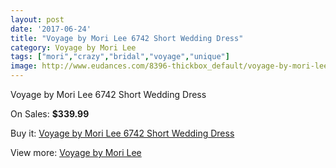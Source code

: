 ```yaml
---
layout: post
date: '2017-06-24'
title: "Voyage by Mori Lee 6742 Short Wedding Dress"
category: Voyage by Mori Lee
tags: ["mori","crazy","bridal","voyage","unique"]
image: http://www.eudances.com/8396-thickbox_default/voyage-by-mori-lee-6742-short-wedding-dress.jpg
---
```

Voyage by Mori Lee 6742 Short Wedding Dress

On Sales: **$339.99**
<a href="https://www.eudances.com/en/voyage-by-mori-lee/2877-voyage-by-mori-lee-6742-short-wedding-dress.html"><amp-img layout="responsive" width="600" height="600" src="//www.eudances.com/8396-thickbox_default/voyage-by-mori-lee-6742-short-wedding-dress.jpg" alt="Voyage by Mori Lee 6742 Short Wedding Dress 0" /></a>
<a href="https://www.eudances.com/en/voyage-by-mori-lee/2877-voyage-by-mori-lee-6742-short-wedding-dress.html"><amp-img layout="responsive" width="600" height="600" src="//www.eudances.com/8400-thickbox_default/voyage-by-mori-lee-6742-short-wedding-dress.jpg" alt="Voyage by Mori Lee 6742 Short Wedding Dress 1" /></a>
<a href="https://www.eudances.com/en/voyage-by-mori-lee/2877-voyage-by-mori-lee-6742-short-wedding-dress.html"><amp-img layout="responsive" width="600" height="600" src="//www.eudances.com/8399-thickbox_default/voyage-by-mori-lee-6742-short-wedding-dress.jpg" alt="Voyage by Mori Lee 6742 Short Wedding Dress 2" /></a>
<a href="https://www.eudances.com/en/voyage-by-mori-lee/2877-voyage-by-mori-lee-6742-short-wedding-dress.html"><amp-img layout="responsive" width="600" height="600" src="//www.eudances.com/8398-thickbox_default/voyage-by-mori-lee-6742-short-wedding-dress.jpg" alt="Voyage by Mori Lee 6742 Short Wedding Dress 3" /></a>
<a href="https://www.eudances.com/en/voyage-by-mori-lee/2877-voyage-by-mori-lee-6742-short-wedding-dress.html"><amp-img layout="responsive" width="600" height="600" src="//www.eudances.com/8397-thickbox_default/voyage-by-mori-lee-6742-short-wedding-dress.jpg" alt="Voyage by Mori Lee 6742 Short Wedding Dress 4" /></a>

Buy it: [Voyage by Mori Lee 6742 Short Wedding Dress](https://www.eudances.com/en/voyage-by-mori-lee/2877-voyage-by-mori-lee-6742-short-wedding-dress.html "Voyage by Mori Lee 6742 Short Wedding Dress")

View more: [Voyage by Mori Lee](https://www.eudances.com/en/47-voyage-by-mori-lee "Voyage by Mori Lee")